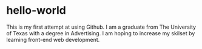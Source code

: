 # hello-world
This is my first attempt at using Github.
I am a graduate from The University of Texas with a degree in Advertising. I am hoping to increase my skilset by learning front-end web development.
